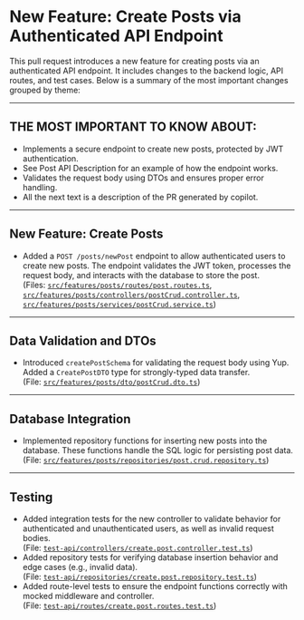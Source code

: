 # New Feature: Create Posts via Authenticated API Endpoint

This pull request introduces a new feature for creating posts via an authenticated API endpoint. It includes changes to the backend logic, API routes, and test cases. Below is a summary of the most important changes grouped by theme:

---

## THE MOST IMPORTANT TO KNOW ABOUT:
- Implements a secure endpoint to create new posts, protected by JWT authentication.
- See Post API Description for an example of how the endpoint works.
- Validates the request body using DTOs and ensures proper error handling.
- All the next text is a description of the PR generated by copilot.

---

## New Feature: Create Posts
- Added a `POST /posts/newPost` endpoint to allow authenticated users to create new posts. The endpoint validates the JWT token, processes the request body, and interacts with the database to store the post.  
  (Files: [`src/features/posts/routes/post.routes.ts`](../src/features/posts/routes/post.routes.ts), [`src/features/posts/controllers/postCrud.controller.ts`](../src/features/posts/controllers/postCrud.controller.ts), [`src/features/posts/services/postCrud.service.ts`](../src/features/posts/services/postCrud.service.ts))

---

## Data Validation and DTOs
- Introduced `createPostSchema` for validating the request body using Yup. Added a `CreatePostDTO` type for strongly-typed data transfer.  
  (File: [`src/features/posts/dto/postCrud.dto.ts`](../src/features/posts/dto/postCrud.dto.ts))

---

## Database Integration
- Implemented repository functions for inserting new posts into the database. These functions handle the SQL logic for persisting post data.  
  (File: [`src/features/posts/repositories/post.crud.repository.ts`](../src/features/posts/repositories/post.crud.repository.ts))

---

## Testing
- Added integration tests for the new controller to validate behavior for authenticated and unauthenticated users, as well as invalid request bodies.  
  (File: [`test-api/controllers/create.post.controller.test.ts`](../test-api/controllers/create.post.controller.test.ts))
- Added repository tests for verifying database insertion behavior and edge cases (e.g., invalid data).  
  (File: [`test-api/repositories/create.post.repository.test.ts`](../test-api/repositories/create.post.repository.test.ts))
- Added route-level tests to ensure the endpoint functions correctly with mocked middleware and controller.  
  (File: [`test-api/routes/create.post.routes.test.ts`](../test-api/routes/create.post.routes.test.ts))